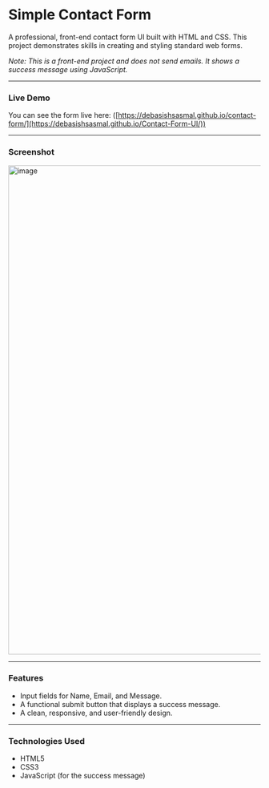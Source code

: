 # Simple Contact Form

A professional, front-end contact form UI built with HTML and CSS. This project demonstrates skills in creating and styling standard web forms.

*Note: This is a front-end project and does not send emails. It shows a success message using JavaScript.*

---

### **Live Demo**

You can see the form live here: ([https://debasishsasmal.github.io/contact-form/](https://debasishsasmal.github.io/Contact-Form-UI/))

---

### **Screenshot**


<img width="1279" height="976" alt="image" src="https://github.com/user-attachments/assets/4ea66792-7904-467b-b26e-b3cd7ff4bbcc" />


---

### **Features**

- Input fields for Name, Email, and Message.
- A functional submit button that displays a success message.
- A clean, responsive, and user-friendly design.

---

### **Technologies Used**

- HTML5
- CSS3
- JavaScript (for the success message)
